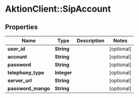 # AktionClient::SipAccount

## Properties
Name | Type | Description | Notes
------------ | ------------- | ------------- | -------------
**user_id** | **String** |  | [optional] 
**account** | **String** |  | [optional] 
**password** | **String** |  | [optional] 
**telephony_type** | **Integer** |  | [optional] 
**server_url** | **String** |  | [optional] 
**password_mango** | **String** |  | [optional] 


